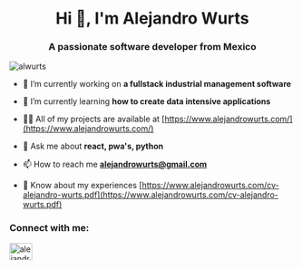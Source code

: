 <h1 align="center">Hi 👋, I'm Alejandro Wurts</h1>
<h3 align="center">A passionate software developer from Mexico</h3>

<p align="left"> <img src="https://komarev.com/ghpvc/?username=alwurts&label=Profile%20views&color=0e75b6&style=flat" alt="alwurts" /> </p>

- 🔭 I’m currently working on **a fullstack industrial management software**

- 🌱 I’m currently learning **how to create data intensive applications**

- 👨‍💻 All of my projects are available at [https://www.alejandrowurts.com/](https://www.alejandrowurts.com/)

- 💬 Ask me about **react, pwa's, python**

- 📫 How to reach me **alejandrowurts@gmail.com**

- 📄 Know about my experiences [https://www.alejandrowurts.com/cv-alejandro-wurts.pdf](https://www.alejandrowurts.com/cv-alejandro-wurts.pdf)

<h3 align="left">Connect with me:</h3>
<p align="left">
<a href="https://linkedin.com/in/alejandrowurts" target="blank"><img align="center" src="https://raw.githubusercontent.com/rahuldkjain/github-profile-readme-generator/master/src/images/icons/Social/linked-in-alt.svg" alt="alejandrowurts" height="30" width="40" /></a>
</p>
